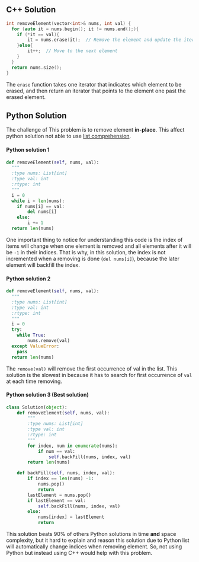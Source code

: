 ## C++ Solution

```c++
int removeElement(vector<int>& nums, int val) {
  for (auto it = nums.begin(); it != nums.end();){
    if (*it == val){
    	it = nums.erase(it);  // Remove the element and update the iterator
    }else{
    	it++;  // Move to the next element
    }
  }
  return nums.size();
}
```

The `erase` function takes one iterator that indicates which element to be erased, and then return an iterator that points to the element one past the erased element.

## Python Solution

The challenge of This problem is to remove element **in-place**. This affect python solution not able to use <u>list comprehension</u>.

#### Python solution 1

```python
def removeElement(self, nums, val):
  """
  :type nums: List[int]
  :type val: int
  :rtype: int
  """
  i = 0
  while i < len(nums):
  	if nums[i] == val:
  		del nums[i]
  	else:
  		i += 1
  return len(nums)
```

One important thing to notice for understanding this code is the index of items will change when one element is removed and all elements after it will be `-1` in their indices. That is why, in this solution, the index is not incremented when a removing is done (`del nums[i]`), because the later element will backfill the index. 

#### Python solution 2

```python
def removeElement(self, nums, val):
  """
  :type nums: List[int]
  :type val: int
  :rtype: int
  """
  i = 0
  try:
  	while True:
  		nums.remove(val)
  except ValueError:
  	pass
  return len(nums)
```

The `remove(val)` will remove the first occurrence of val in the list. This solution is the slowest in because it has to search for first occurrence of `val` at each time removing.

#### Python solution 3 (Best solution)

```python
class Solution(object):
    def removeElement(self, nums, val):
        """
        :type nums: List[int]
        :type val: int
        :rtype: int
        """
        for index, num in enumerate(nums):
            if num == val:
                self.backFill(nums, index, val)
        return len(nums)

    def backFill(self, nums, index, val):
        if index == len(nums) -1:
            nums.pop()
            return
        lastElement = nums.pop()
        if lastElement == val:
            self.backFill(nums, index, val)
        else:
            nums[index] = lastElement
            return
```

This solution beats 90% of others Python solutions in time **and** space complexity, but it hard to explain and reason this solution due to Python list will automatically change indices when removing element. So, not using Python but instead using C++ would help with this problem.